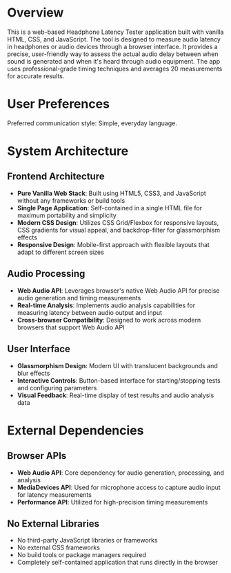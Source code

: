 # Overview

This is a web-based Headphone Latency Tester application built with vanilla HTML, CSS, and JavaScript. The tool is designed to measure audio latency in headphones or audio devices through a browser interface. It provides a precise, user-friendly way to assess the actual audio delay between when sound is generated and when it's heard through audio equipment. The app uses professional-grade timing techniques and averages 20 measurements for accurate results.

# User Preferences

Preferred communication style: Simple, everyday language.

# System Architecture

## Frontend Architecture
- **Pure Vanilla Web Stack**: Built using HTML5, CSS3, and JavaScript without any frameworks or build tools
- **Single Page Application**: Self-contained in a single HTML file for maximum portability and simplicity
- **Modern CSS Design**: Utilizes CSS Grid/Flexbox for responsive layouts, CSS gradients for visual appeal, and backdrop-filter for glassmorphism effects
- **Responsive Design**: Mobile-first approach with flexible layouts that adapt to different screen sizes

## Audio Processing
- **Web Audio API**: Leverages browser's native Web Audio API for precise audio generation and timing measurements
- **Real-time Analysis**: Implements audio analysis capabilities for measuring latency between audio output and input
- **Cross-browser Compatibility**: Designed to work across modern browsers that support Web Audio API

## User Interface
- **Glassmorphism Design**: Modern UI with translucent backgrounds and blur effects
- **Interactive Controls**: Button-based interface for starting/stopping tests and configuring parameters
- **Visual Feedback**: Real-time display of test results and audio analysis data

# External Dependencies

## Browser APIs
- **Web Audio API**: Core dependency for audio generation, processing, and analysis
- **MediaDevices API**: Used for microphone access to capture audio input for latency measurements
- **Performance API**: Utilized for high-precision timing measurements

## No External Libraries
- No third-party JavaScript libraries or frameworks
- No external CSS frameworks
- No build tools or package managers required
- Completely self-contained application that runs directly in the browser